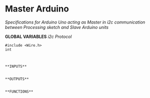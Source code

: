 # Master Arduino

*Specifications for Arduino Uno acting as Master in i2c communication between Processing sketch and Slave Arduino units*

**GLOBAL VARIABLES**
*i2c Protocol*
```
#include <Wire.h>
int



**INPUTS**


**OUTPUTS**


**FUNCTIONS**
